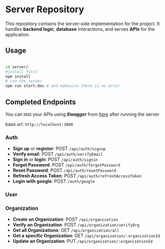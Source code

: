 # Server Repository

This repository contains the server-side implementation for the project. It handles **backend logic**, **database** interactions, and serves **APIs** for the application.

## Usage

```bash

cd server/
#install first
npm install
# run the server
npm run start:dev # and makesure there is no error
```

## Completed Endpoints

You can test your APIs using **_Swagger_** from [_here_](http://localhost:3000/api-docs/) after running the server

base url: `http://localhost:3000`

### Auth

- **Sign up** or **register**: POST `/api/auth/signup`
- **Verify email**: POST `/api/auth/verifyEmail`
- **Sign in** or **login**: POST `/api/auth/signin`
- **Forget Password**: POST `/api/auth/forgotPassword`
- **Reset Password**: POST `/api/auth/resetPassword`
- **Refresh Access Token**: POST `/api/auth/refreshAccessToken`
- **Login with google**: POST `/auth/google`

### User

### Organization

- **Create an Organization**: POST `/api/organization`
- **Verify an Organization**: POST `/api/organization/verifyOrg`
- **Get all Organizations**: GET `/api/organization/all`
- **Get a specific Organization**: GET `/api/organization/:organizationId`
- **Update an Organization**: PUT `/api/organization/:organizationId`
